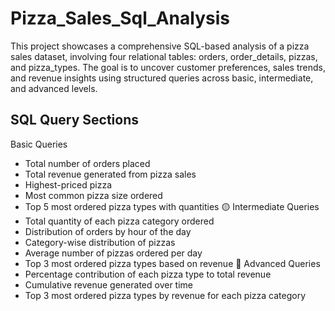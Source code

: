 # Pizza_Sales_Sql_Analysis
This project showcases a comprehensive SQL-based analysis of a pizza sales dataset, involving four relational tables: orders, order_details, pizzas, and pizza_types. The goal is to uncover customer preferences, sales trends, and revenue insights using structured queries across basic, intermediate, and advanced levels.
## SQL Query Sections
Basic Queries
- Total number of orders placed
- Total revenue generated from pizza sales
- Highest-priced pizza
- Most common pizza size ordered
- Top 5 most ordered pizza types with quantities
🟡 Intermediate Queries
- Total quantity of each pizza category ordered
- Distribution of orders by hour of the day
- Category-wise distribution of pizzas
- Average number of pizzas ordered per day
- Top 3 most ordered pizza types based on revenue
🔴 Advanced Queries
- Percentage contribution of each pizza type to total revenue
- Cumulative revenue generated over time
- Top 3 most ordered pizza types by revenue for each pizza category
